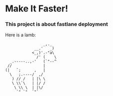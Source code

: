 # Make It Faster!


### This project is about fastlane deployment

Here is a lamb:

                     _,._
                 __.'   _)
                <_,)'.-"a\
                  /' (    \
      _.-----..,-'   (`"--^
     //              |
    (|   `;      ,   |
      \   ;.----/  ,/
       ) // /   | |\ \
       \ \\`\   | |/ /
        \ \\ \  | |\/
         `" `"  `"` 
